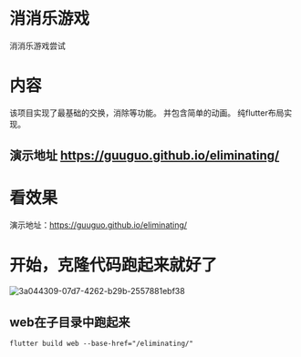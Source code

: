 # 消消乐游戏

消消乐游戏尝试

# 内容
该项目实现了最基础的交换，消除等功能。
并包含简单的动画。
纯flutter布局实现。

## 演示地址 https://guuguo.github.io/eliminating/
# 看效果
演示地址：https://guuguo.github.io/eliminating/

# 开始，克隆代码跑起来就好了

![3a044309-07d7-4262-b29b-2557881ebf38](https://user-images.githubusercontent.com/12984352/163544028-2c874de8-f913-4cc2-b89a-307374ebb38b.gif)

## web在子目录中跑起来
```
flutter build web --base-href="/eliminating/"
```